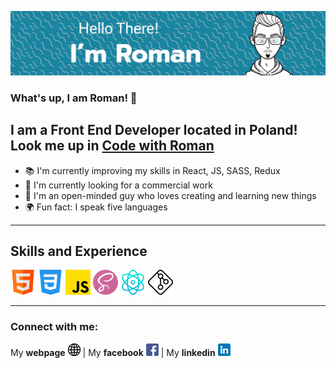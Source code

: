 ![Banner](./images/banner.png)

### What's up, I am Roman! 👋 
## I am a Front End Developer located in Poland! Look me up in **[Code with Roman](https://codewithroman.netlify.app/)**

- 📚 I'm currently improving my skills in React, JS, SASS, Redux
- 🔎 I'm currently looking for a commercial work
- 🎨 I'm an open-minded guy who loves creating and learning new things
- 🌍 Fun fact: I speak five languages 

---

## Skills and Experience
<p>
  <img src="./images/html.png" height="40" alt="javascript" style="max-width: 100%;">
  <img src="./images/css-3.png" height="40" alt="javascript" style="max-width: 100%;">
  <img src="./images/js.png" height="40" alt="javascript" style="max-width: 100%;">
  <img src="./images/sass.png" height="40" alt="javascript" style="max-width: 100%;">
  <img src="./images/physics.png" height="40" alt="javascript" style="max-width: 100%;">
  <img src="./images/git.png" height="40" alt="javascript" style="max-width: 100%;">
</p>


---

### Connect with me:
My **webpage** [![website](./images/website.png)][1] | My **facebook** [![facebook](./images/facebook.png)][2] | My **linkedin** [![linkedin](./images/linkedin.png)][3]

[1]: https://codewithroman.netlify.app/
[2]: https://www.linkedin.com/in/roman-isopenko-b481b11ba/
[3]: https://www.facebook.com/roman.isopenko